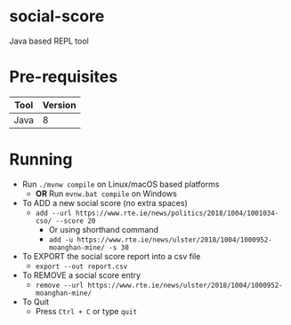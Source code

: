 # social-score

Java based REPL tool


# Pre-requisites

|Tool| Version  |
|--|--|
| Java | 8 |


# Running

- Run `./mvnw compile` on Linux/macOS based platforms
    - **OR** Run `mvnw.bat compile` on Windows
- To ADD a new social score (no extra spaces)
  - `add --url https://www.rte.ie/news/politics/2018/1004/1001034-cso/ --score 20`
    - Or using shorthand command
    - `add -u https://www.rte.ie/news/ulster/2018/1004/1000952-moanghan-mine/ -s 30`
- To EXPORT the social score report into a csv file
  - `export --out report.csv`
- To REMOVE a social score entry
  - `remove --url https://www.rte.ie/news/ulster/2018/1004/1000952-moanghan-mine/`
- To Quit
  - Press `Ctrl + C` or type `quit`
